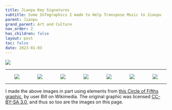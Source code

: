 ```yaml
---
title: Jianpu Key Signatures
subtitle: Some Infographics I made to Help Transpose Music to Jianpu
parent: Jianpu
grand_parent: Art and Culture
nav_order: 2
has_children: false
layout: post
toc: false
date: 2023-01-03
---
```


![](jianpu/jianpuKeyInfographic.png)

----

<div style="display: flex; flex-wrap: wrap; justify-content: space-around;">

<img src="jianpu/CMajor.png">
<img src="jianpu/DMajor.png">
<img src="jianpu/EMajor.png">
<img src="jianpu/FMajor.png">
<img src="jianpu/GMajor.png">
<img src="jianpu/AMajor.png">
<img src="jianpu/BMajor.png">

</div>


------

I made the above images in part using elements from [this Circle of Fifths graphic](https://commons.wikimedia.org/wiki/File:Circle_of_fifths_deluxe_4.svg),
by user Bill on Wikimedia. The original graphic was licensed [CC-BY-SA 3.0](https://creativecommons.org/licenses/by-sa/3.0/), and thus so too are the images on this page.
